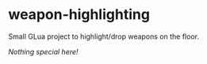 # weapon-highlighting
Small GLua project to highlight/drop weapons on the floor.

*Nothing special here!*
